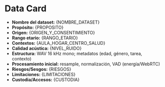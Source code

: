
# Data Card

- **Nombre del dataset:** {NOMBRE_DATASET}
- **Propósito:** {PROPOSITO}
- **Origen:** {ORIGEN_Y_CONSENTIMIENTO}
- **Rango etario:** {RANGO_ETARIO}
- **Contextos:** {AULA_HOGAR_CENTRO_SALUD}
- **Calidad acústica:** {NIVEL_RUIDO}
- **Estructura:** WAV 16 kHz mono; metadatos (edad, género, tarea, contexto)
- **Procesamiento inicial:** resample, normalización, VAD (energía/WebRTC)
- **Riesgos/Sesgos:** {RIESGOS}
- **Limitaciones:** {LIMITACIONES}
- **Custodia/Accesos:** {CUSTODIA}
